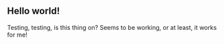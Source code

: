 <!--
< postedOn: 2021-08-11
< postedBy: Paolo
-->

## Hello world!

Testing, testing, is this thing on?
Seems to be working, or at least, it works for me!